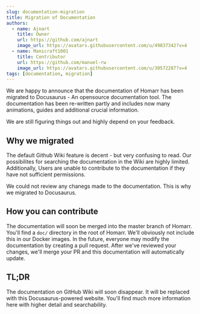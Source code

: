 ```yaml
---
slug: documentation-migration
title: Migration of Documentation
authors:
  - name: Ajnart
    title: Owner
    url: https://github.com/ajnart
    image_url: https://avatars.githubusercontent.com/u/49837342?v=4
  - name: Manicraft1001
    title: Contributor
    url: https://github.com/manuel-rw
    image_url: https://avatars.githubusercontent.com/u/30572287?v=4
tags: [documentation, migration]
---
```


We are happy to announce that the documentation of Homarr has been migrated to Docusaurus - An opensource documentation tool.
The documentation has been re-written partly and includes now many animations, guides and additional crucial information.

We are still figuring things out and highly depend on your feedback.

## Why we migrated

The default Github Wiki feature is decent - but very confusing to read.
Our possibilites for searching the documentation in the Wiki are highly limited.
Additionally, Users are unable to contribute to the documentation if they have not sufficient permissions.

We could not review any chanegs made to the documentation. This is why we migrated to Docusaurus.

## How you can contribute

The documentation will soon be merged into the master branch of Homarr.
You'll find a ``doc/`` directory in the root of Homarr.
We'll obviously not include this in our Docker images.
In the future, everyone may modify the documentation by creating a pull request.
After we've reviewed your changes, we'll merge your PR and this documentation will automatically update.

## TL;DR

The documentation on GitHub Wiki will soon disappear. It will be replaced with this Docusaurus-powered website. You'll find much more information here with higher detail and searchability.